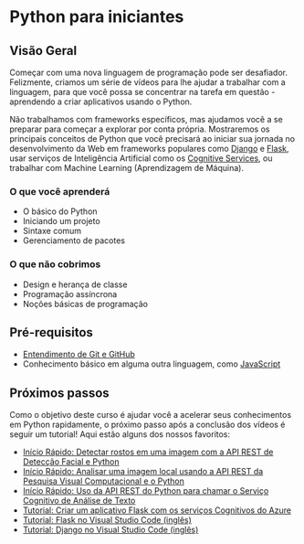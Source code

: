 # Python para iniciantes

## Visão Geral

Começar com uma nova linguagem de programação pode ser desafiador. Felizmente, criamos um série de vídeos para lhe ajudar a trabalhar com a linguagem,  para que você possa se concentrar na tarefa em questão - aprendendo a criar aplicativos usando o Python.

Não trabalhamos com frameworks específicos, mas ajudamos você a se preparar para começar a explorar por conta própria. Mostraremos os principais conceitos de Python que você precisará ao iniciar sua jornada no desenvolvimento da Web em frameworks populares como [Django](https://djangoproject.com) e [Flask](https://flask.palletsprojects.com/en/1.1.x/), usar serviços de Inteligência Artificial como os [Cognitive Services](https://azure.microsoft.com/services/cognitive-services/), ou trabalhar com Machine Learning (Aprendizagem de Máquina).

### O que você aprenderá

- O básico do Python
- Iniciando um projeto
- Sintaxe comum
- Gerenciamento de pacotes

### O que não cobrimos

- Design e herança de classe
- Programação assíncrona
- Noções básicas de programação

## Pré-requisitos

- [Entendimento de Git e GitHub](https://git-scm.com/book/en/v1/Getting-Started)
- Conhecimento básico em alguma outra linguagem, como [JavaScript](https://www.edx.org/course/javascript-introduction)

## Próximos passos

Como o objetivo deste curso é ajudar você a acelerar seus conhecimentos em Python rapidamente, o próximo passo após a conclusão dos vídeos é seguir um tutorial! 
Aqui estão alguns dos nossos favoritos:

- [Início Rápido: Detectar rostos em uma imagem com a API REST de Detecção Facial e Python](https://docs.microsoft.com/azure/cognitive-services/face/QuickStarts/Python?WT.mc_id=python-latam-cyzanon)
- [Início Rápido: Analisar uma imagem local usando a API REST da Pesquisa Visual Computacional e o Python](https://docs.microsoft.com/azure/cognitive-services/computer-vision/quickstarts/python-disk?WT.mc_id=python-latam-cyzanon)
- [Início Rápido: Uso da API REST do Python para chamar o Serviço Cognitivo de Análise de Texto](https://docs.microsoft.com/azure/cognitive-services/Text-Analytics/quickstarts/python?WT.mc_id=python-latam-cyzanon)
- [Tutorial: Criar um aplicativo Flask com os serviços Cognitivos do Azure](https://docs.microsoft.com/azure/cognitive-services/translator/tutorial-build-flask-app-translation-synthesis?WT.mc_id=python-latam-cyzanon)
- [Tutorial: Flask no Visual Studio Code (inglês)](https://code.visualstudio.com/docs/python/tutorial-flask?WT.mc_id=python-latam-cyzanon)
- [Tutorial: Django no Visual Studio Code (inglês)](https://code.visualstudio.com/docs/python/tutorial-django?WT.mc_id=python-latam-cyzanon)
